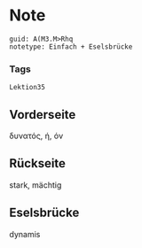# Note
```
guid: A(M3.M>Rhq
notetype: Einfach + Eselsbrücke
```

### Tags
```
Lektion35
```

## Vorderseite
δυνατός, ή, όν

## Rückseite
stark, mächtig

## Eselsbrücke
dynamis

